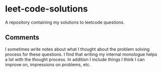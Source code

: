 # leet-code-solutions
A repository containing my solutions to leetcode questions. 

## Comments
I sometimes write notes about what I thought about the problem solving process for these questions. I find that writing
my internal monologue helps a lot with the thought process. In addition I include things I think I can improve on, impressions
on problems, etc.
